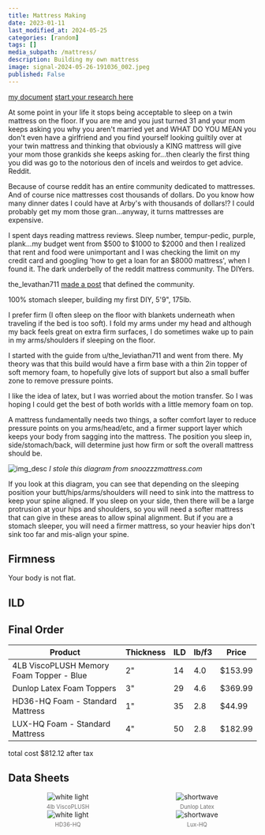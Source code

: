 ```yaml
---
title: Mattress Making
date: 2023-01-11
last_modified_at: 2024-05-25
categories: [random]
tags: []
media_subpath: /mattress/
description: Building my own mattress
image: signal-2024-05-26-191036_002.jpeg
published: False
---
```



<style>
    .grid-2x2 {
        display: grid;
        grid-template-columns: 1fr 1fr;
        grid-template-rows: auto auto;
        column-gap: 20px; /* Keep horizontal gap */
        justify-items: center;
    }
    .grid-3x2 {
        display: grid;
        grid-template-columns: 1fr 1fr 1fr;
        grid-template-rows: auto auto;
        column-gap: 20px; /* Keep horizontal gap */
        justify-items: center;
    }
    .grid-container {
        justify-items: center;
    }
    .grid-container > div {
        display: flex;
        flex-direction: column;
        align-items: center;
        height: 100%; /* Ensure the div takes full height of the grid cell */
        justify-content: flex-end; /* Align items to the bottom */
    }
    .grid-container img {
        width: auto;
        max-width: 100%;
        height: auto;
        object-fit: cover;
        display: block;
        margin-bottom: 5px; /* Small margin to separate the image and caption */
    }
    .grid-container .caption em {
        display: block;
        text-align: center;
        font-style: normal;
        font-size: 80%;
        padding: 0;
        color: #6d6c6c;
    }
</style>

[my document](https://docs.google.com/document/d/1F0DMo0vJVRkadVfSjOzwsxas8xcN5ETUgsBGPtNoVug/edit)
[start your research here](https://www.reddit.com/r/Mattress/comments/q5e494/start_your_research_here_read_before_posting/)

At some point in your life it stops being acceptable to sleep on a twin mattress on the floor. If you are me and you just turned 31 and your mom keeps asking you why you aren't married yet and WHAT DO YOU MEAN you don't even have a girlfriend and you find yourself looking guiltily over at your twin mattress and thinking that obviously a KING mattress will give your mom those grankids she keeps asking for...then clearly the first thing you did was go to the notorious den of incels and weirdos to get advice. Reddit. 

Because of course reddit has an entire community dedicated to mattresses. And of course nice mattresses cost thousands of dollars. Do you know how many dinner dates I could have at Arby's with thousands of dollars!? I could probably get my mom those gran...anyway, it turns mattresses are expensive.

I spent days reading mattress reviews. Sleep number, tempur-pedic, purple, plank...my budget went from $500 to $1000 to $2000 and then I realized that rent and food were unimportant and I was checking the limit on my credit card and googling 'how to get a loan for an $8000 mattress', when I found it. The dark underbelly of the reddit mattress community. The DIYers.

the_levathan711 [made a post](https://www.reddit.com/r/Mattress/comments/otdqms/diy_mattresses_an_introductory_guide/) that defined the community. 


100% stomach sleeper, building my first DIY, 5'9", 175lb.

I prefer firm (I often sleep on the floor with blankets underneath when traveling if the bed is too soft). I fold my arms under my head and although my back feels great on extra firm surfaces, I do sometimes wake up to pain in my arms/shoulders if sleeping on the floor.

I started with the guide from u/the_leviathan711 and went from there. My theory was that this build would have a firm base with a thin 2in topper of soft memory foam, to hopefully give lots of support but also a small buffer zone to remove pressure points.


I like the idea of latex, but I was worried about the motion transfer. So I was hoping I could get the best of both worlds with a little memory foam on top.

A mattress fundamentally needs two things, a softer comfort layer to reduce pressure points on you arms/head/etc, and a firmer support layer which keeps your body from sagging into the mattress. The position you sleep in, side/stomach/back, will determine just how firm or soft the overall mattress should be. 


![img_desc](snoozzzmattress.jpg)
_I stole this diagram from snoozzzmattress.com_

If you look at this diagram, you can see that depending on the sleeping position your butt/hips/arms/shoulders will need to sink into the mattress to keep your spine aligned. If you sleep on your side, then there will be a large protrusion at your hips and shoulders, so you will need a softer mattress that can give in these areas to allow spinal alignment. But if you are a stomach sleeper, you will need a firmer mattress, so your heavier hips don't sink too far and mis-align your spine.



## Firmness

Your body is not flat. 

## ILD

## Final Order


| Product                                      | Thickness | ILD | lb/f3 | Price    |
|----------------------------------------------|-----------|-----|-------|----------|
| 4LB ViscoPLUSH Memory Foam Topper - Blue     |    2"     | 14  |  4.0  | $153.99  |
| Dunlop Latex Foam Toppers                    |    3"     | 29  |  4.6  | $369.99  |
| HD36-HQ Foam - Standard Mattress             |    1"     | 35  |  2.8  | $44.99   |
| LUX-HQ Foam - Standard Mattress              |    4"     | 50  |  2.8  | $182.99  |

total cost $812.12 after tax

## Data Sheets

<div class="grid-container grid-2x2">
    <div>
        <img src="memory.PNG" alt="white light">
    </div>
    <div>
        <img src="latex.PNG" alt="shortwave">
    </div>
    <div class="caption">
        <em>4lb ViscoPLUSH</em>
    </div>
    <div class="caption">
        <em>Dunlop Latex</em>
    </div>
</div>


<div class="grid-container grid-2x2">
    <div>
        <img src="hd36.PNG" alt="white light">
    </div>
    <div>
        <img src="lux.PNG" alt="shortwave">
    </div>
    <div class="caption">
        <em>HD36-HQ</em>
    </div>
    <div class="caption">
        <em>Lux-HQ</em>
    </div>
</div>